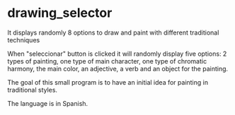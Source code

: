 # drawing_selector
It displays randomly 8 options to draw and paint with different traditional techniques

When "seleccionar" button is clicked it will randomly display five options: 2 types of painting, one type of main character, one type of chromatic harmony, the main color, an adjective, a verb and an object for the painting.

The goal of this small program is to have an initial idea for painting in traditional styles.

The language is in Spanish.

